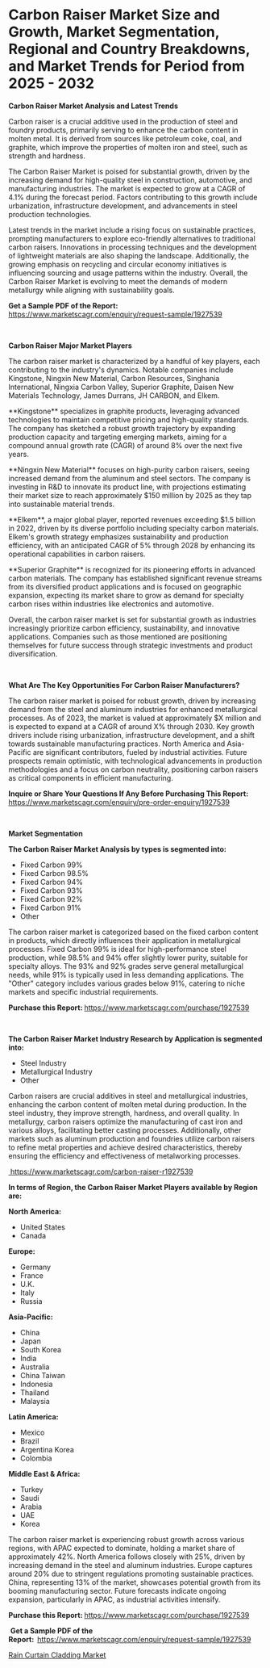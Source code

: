 <p><h1>Carbon Raiser Market Size and Growth, Market Segmentation, Regional and Country Breakdowns, and Market Trends for Period from 2025 -  2032</h1></p><p><strong>Carbon Raiser Market Analysis and Latest Trends</strong></p>
<p><p>Carbon raiser is a crucial additive used in the production of steel and foundry products, primarily serving to enhance the carbon content in molten metal. It is derived from sources like petroleum coke, coal, and graphite, which improve the properties of molten iron and steel, such as strength and hardness.</p><p>The Carbon Raiser Market is poised for substantial growth, driven by the increasing demand for high-quality steel in construction, automotive, and manufacturing industries. The market is expected to grow at a CAGR of 4.1% during the forecast period. Factors contributing to this growth include urbanization, infrastructure development, and advancements in steel production technologies.</p><p>Latest trends in the market include a rising focus on sustainable practices, prompting manufacturers to explore eco-friendly alternatives to traditional carbon raisers. Innovations in processing techniques and the development of lightweight materials are also shaping the landscape. Additionally, the growing emphasis on recycling and circular economy initiatives is influencing sourcing and usage patterns within the industry. Overall, the Carbon Raiser Market is evolving to meet the demands of modern metallurgy while aligning with sustainability goals.</p></p>
<p><strong>Get a Sample PDF of the Report:&nbsp;</strong> <a href="https://www.marketscagr.com/enquiry/request-sample/1927539?utm_campaign=2782&utm_medium=2&utm_source=Github&utm_content=ia&utm_term=28032025&utm_id=carbon-raiser">https://www.marketscagr.com/enquiry/request-sample/1927539</a></p>
<p>&nbsp;</p>
<p><strong>Carbon Raiser Major Market Players</strong></p>
<p><p>The carbon raiser market is characterized by a handful of key players, each contributing to the industry's dynamics. Notable companies include Kingstone, Ningxin New Material, Carbon Resources, Singhania International, Ningxia Carbon Valley, Superior Graphite, Daisen New Materials Technology, James Durrans, JH CARBON, and Elkem.</p><p>**Kingstone** specializes in graphite products, leveraging advanced technologies to maintain competitive pricing and high-quality standards. The company has sketched a robust growth trajectory by expanding production capacity and targeting emerging markets, aiming for a compound annual growth rate (CAGR) of around 8% over the next five years.</p><p>**Ningxin New Material** focuses on high-purity carbon raisers, seeing increased demand from the aluminum and steel sectors. The company is investing in R&D to innovate its product line, with projections estimating their market size to reach approximately $150 million by 2025 as they tap into sustainable material trends.</p><p>**Elkem**, a major global player, reported revenues exceeding $1.5 billion in 2022, driven by its diverse portfolio including specialty carbon materials. Elkem's growth strategy emphasizes sustainability and production efficiency, with an anticipated CAGR of 5% through 2028 by enhancing its operational capabilities in carbon raisers.</p><p>**Superior Graphite** is recognized for its pioneering efforts in advanced carbon materials. The company has established significant revenue streams from its diversified product applications and is focused on geographic expansion, expecting its market share to grow as demand for specialty carbon rises within industries like electronics and automotive.</p><p>Overall, the carbon raiser market is set for substantial growth as industries increasingly prioritize carbon efficiency, sustainability, and innovative applications. Companies such as those mentioned are positioning themselves for future success through strategic investments and product diversification.</p></p>
<p>&nbsp;</p>
<p><strong>What Are The Key Opportunities For Carbon Raiser Manufacturers?</strong></p>
<p><p>The carbon raiser market is poised for robust growth, driven by increasing demand from the steel and aluminum industries for enhanced metallurgical processes. As of 2023, the market is valued at approximately $X million and is expected to expand at a CAGR of around X% through 2030. Key growth drivers include rising urbanization, infrastructure development, and a shift towards sustainable manufacturing practices. North America and Asia-Pacific are significant contributors, fueled by industrial activities. Future prospects remain optimistic, with technological advancements in production methodologies and a focus on carbon neutrality, positioning carbon raisers as critical components in efficient manufacturing.</p></p>
<p><strong>Inquire or Share Your Questions If Any Before Purchasing This Report:</strong> <a href="https://www.marketscagr.com/enquiry/pre-order-enquiry/1927539?utm_campaign=2782&utm_medium=2&utm_source=Github&utm_content=ia&utm_term=28032025&utm_id=carbon-raiser">https://www.marketscagr.com/enquiry/pre-order-enquiry/1927539</a></p>
<p>&nbsp;</p>
<p><strong>Market Segmentation</strong></p>
<p><strong>The Carbon Raiser Market Analysis by types is segmented into:</strong></p>
<p><ul><li>Fixed Carbon 99%</li><li>Fixed Carbon 98.5%</li><li>Fixed Carbon 94%</li><li>Fixed Carbon 93%</li><li>Fixed Carbon 92%</li><li>Fixed Carbon 91%</li><li>Other</li></ul></p>
<p><p>The carbon raiser market is categorized based on the fixed carbon content in products, which directly influences their application in metallurgical processes. Fixed Carbon 99% is ideal for high-performance steel production, while 98.5% and 94% offer slightly lower purity, suitable for specialty alloys. The 93% and 92% grades serve general metallurgical needs, while 91% is typically used in less demanding applications. The "Other" category includes various grades below 91%, catering to niche markets and specific industrial requirements.</p></p>
<p><strong>Purchase this Report:&nbsp;</strong><a href="https://www.marketscagr.com/purchase/1927539?utm_campaign=2782&utm_medium=2&utm_source=Github&utm_content=ia&utm_term=28032025&utm_id=carbon-raiser">https://www.marketscagr.com/purchase/1927539</a></p>
<p>&nbsp;</p>
<p><strong>The Carbon Raiser Market Industry Research by Application is segmented into:</strong></p>
<p><ul><li>Steel Industry</li><li>Metallurgical Industry</li><li>Other</li></ul></p>
<p><p>Carbon raisers are crucial additives in steel and metallurgical industries, enhancing the carbon content of molten metal during production. In the steel industry, they improve strength, hardness, and overall quality. In metallurgy, carbon raisers optimize the manufacturing of cast iron and various alloys, facilitating better casting processes. Additionally, other markets such as aluminum production and foundries utilize carbon raisers to refine metal properties and achieve desired characteristics, thereby ensuring the efficiency and effectiveness of metalworking processes.</p></p>
<p><a href="https://www.marketscagr.com/carbon-raiser-r1927539?utm_campaign=2782&utm_medium=2&utm_source=Github&utm_content=ia&utm_term=28032025&utm_id=carbon-raiser">&nbsp;https://www.marketscagr.com/carbon-raiser-r1927539</a></p>
<p><strong>In terms of Region, the Carbon Raiser Market Players available by Region are:</strong></p>
<p>
    <p> <strong> North America: </strong>
        <ul>
            <li>United States</li>
            <li>Canada</li>
        </ul>
        </p> 
    <p> <strong> Europe: </strong>
        <ul>
            <li>Germany</li>
            <li>France</li>
            <li>U.K.</li>
            <li>Italy</li>
            <li>Russia</li>
        </ul>
        </p> 
    <p> <strong> Asia-Pacific: </strong>
        <ul>
            <li>China</li>
            <li>Japan</li>
            <li>South Korea</li>
            <li>India</li>
            <li>Australia</li>
            <li>China Taiwan</li>
            <li>Indonesia</li>
            <li>Thailand</li>
            <li>Malaysia</li>
        </ul>
        </p> 
    <p> <strong> Latin America: </strong>
        <ul>
            <li>Mexico</li>
            <li>Brazil</li>
            <li>Argentina Korea</li>
            <li>Colombia</li>
        </ul>
        </p> 
    <p> <strong> Middle East & Africa: </strong>
        <ul>
            <li>Turkey</li>
            <li>Saudi</li>
            <li>Arabia</li>
            <li>UAE</li>
            <li>Korea</li>
        </ul>
    </p>
    </p>
<p><p>The carbon raiser market is experiencing robust growth across various regions, with APAC expected to dominate, holding a market share of approximately 42%. North America follows closely with 25%, driven by increasing demand in the steel and aluminum industries. Europe captures around 20% due to stringent regulations promoting sustainable practices. China, representing 13% of the market, showcases potential growth from its booming manufacturing sector. Future forecasts indicate ongoing expansion, particularly in APAC, as industrial activities intensify.</p></p>
<p><strong>Purchase this Report: </strong><a href="https://www.marketscagr.com/purchase/1927539?utm_campaign=2782&utm_medium=2&utm_source=Github&utm_content=ia&utm_term=28032025&utm_id=carbon-raiser">https://www.marketscagr.com/purchase/1927539</a></p>
<p>&nbsp;<strong>Get a Sample PDF of the Report:&nbsp;&nbsp;</strong><a href="https://www.marketscagr.com/enquiry/request-sample/1927539?utm_campaign=2782&utm_medium=2&utm_source=Github&utm_content=ia&utm_term=28032025&utm_id=carbon-raiser">https://www.marketscagr.com/enquiry/request-sample/1927539</a></p>
<p><strong></strong></p>
<p><p><a href="https://github.com/meuskocov/Market-Research-Report-List-1/blob/main/rain-curtain-cladding-market.md?utm_campaign=2782&utm_medium=2&utm_source=Github&utm_content=ia&utm_term=28032025&utm_id=carbon-raiser">Rain Curtain Cladding Market</a></p></p>